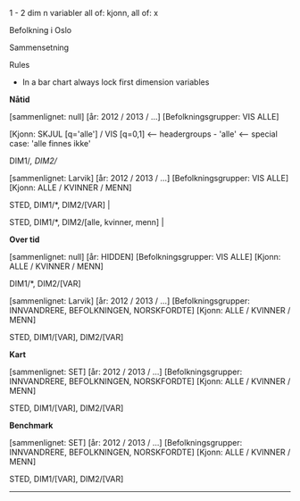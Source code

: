 
1 - 2 dim	n variabler			all of: kjonn, all of: x



Befolkning i Oslo

Sammensetning


Rules

- In a bar chart always lock first dimension variables







**Nåtid**

[sammenlignet: null]
[år: 2012 / 2013 / …]
[Befolkningsgrupper: VIS ALLE]


[Kjonn: SKJUL [q='alle'] / VIS [q=0,1] <-- headergroups - 'alle'       <-- special case: 'alle finnes ikke'

DIM1/*, DIM2/*


[sammenlignet: Larvik]
[år: 2012 / 2013 / …]
[Befolkningsgrupper: VIS ALLE]
[Kjonn: ALLE / KVINNER / MENN]

STED, DIM1/*, DIM2/[VAR]  |

STED, DIM1/*, DIM2/[alle, kvinner, menn]  |


**Over tid**

[sammenlignet: null]
[år: HIDDEN]
[Befolkningsgrupper: VIS ALLE]
[Kjonn: ALLE / KVINNER / MENN]

DIM1/*, DIM2/[VAR]

[sammenlignet: Larvik]
[år: 2012 / 2013 / …]
[Befolkningsgrupper: INNVANDRERE, BEFOLKNINGEN, NORSKFORDTE]
[Kjonn: ALLE / KVINNER / MENN]

STED, DIM1/[VAR], DIM2/[VAR]


**Kart**

[sammenlignet: SET]
[år: 2012 / 2013 / …]
[Befolkningsgrupper: INNVANDRERE, BEFOLKNINGEN, NORSKFORDTE]
[Kjonn: ALLE / KVINNER / MENN]

STED, DIM1/[VAR], DIM2/[VAR]


**Benchmark**

[sammenlignet: SET]
[år: 2012 / 2013 / …]
[Befolkningsgrupper: INNVANDRERE, BEFOLKNINGEN, NORSKFORDTE]
[Kjonn: ALLE / KVINNER / MENN]

STED, DIM1/[VAR], DIM2/[VAR]

-----------



